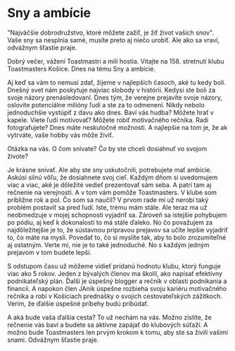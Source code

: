# Sny a ambície
"Najväčšie dobrodružstvo, ktoré môžete zažiť, je žiť život vašich snov". Vaše sny sa nesplnia samé, musíte preto aj niečo urobiť. Ale ako sa vraví, odvážnym šťastie praje.

Dobrý večer, vážení Toastmastri a milí hostia. Vitajte na 158. stretnutí klubu Toastmasters Košice. Dnes na tému Sny a ambície.

Aj keď sa vám to nemusí zdať, žijeme v najlepších časoch, aké tu kedy boli. Dnešný svet nám poskytuje najviac slobody v histórii. Kedysi ste boli za svoje názory prenásledovaní. Dnes tým, že verejne prejavíte svoje názory, oslovíte potenciálne milióny ľudí a ste za to odmenení. Nikdy nebolo jednoduchšie vystúpiť z davu ako dnes. Baví vás hudba? Môžete hrať v kapele. Viete ľudí motivovať? Môžete robiť motivačného rečníka. Radi fotografujete? Dnes máte neskutočné možnosti. A najlepšie na tom je, že ak vytrváte, vaše hobby vás môže živiť.

Otázka na vás. O čom snívate? Čo by ste chceli dosiahnuť vo svojom živote?

Je krásne snívať. Ale aby ste sny uskutočnili, potrebujete mať ambície. Askúsi silnú vôľu, že dosiahnete svoj cieľ. Každým dňom si uvedomujem viac a viac, aké je dôležité vedieť prezentovať sám seba. A patrí tam aj rečnenie na verejnosti. A v tom vám pomôže Toastmasters. V klube som približne rok a pol. Čo som sa naučil? V prvom rade mi už nerobí taký problém postaviť sa pred ľudí. Iste, trému mám stále. Ale teraz ma už neobmedzuje v mojej schopnosti vyjadriť sa. Zároveň sa istejšie pohybujem po pódiu, aj keď k dokonalosti to má stále ďaleko. No čo považujem za najdôležitejšie je to, že sústavnou prípravou prejavov sa učíte lepšie vyjadriť to, čo máte na mysli. Povedať to, čo si myslíte tak, aby to bolo zrozumiteľné aj ostatným. Verte mi, nie je to také jednoduché. No s každým jedným prejavom v tom budete lepší.

S odstupom času už môžeme vidieť pridanú hodnotu klubu, ktorý funguje viac ako 5 rokov. Jeden z bývalých členov ma školil, ako napísať efektívny podnikateľský plán. Ďalší je úspešný blogger a rečník v oblasti podnikania a financií. A napokon člen JAnik úspešne rozbieha svoju kariéru motivačného rečníka a robí v Košiciach prednášky o svojich cestovateľských zážitkoch. Verím, že ďalšie úspešné príbehy budú pribúdať.

A aká bude vaša ďalšia cesta? To už nechám na vás. Možno zistíte, že rečnenie vás baví a budete sa aktívne zapájať do klubových súťaží. A možno bude Toastmasters len prvým krokom k tomu, aby ste sa živili vašimi snami. Odvážnym šťastie praje.